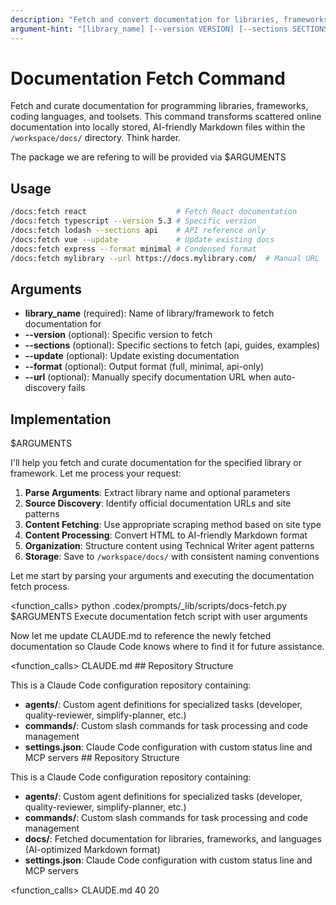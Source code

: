 ```yaml
---
description: "Fetch and convert documentation for libraries, frameworks, and languages into AI-friendly Markdown format"
argument-hint: "[library_name] [--version VERSION] [--sections SECTIONS] [--update] [--format FORMAT] [--url URL]"
---
```


# Documentation Fetch Command

Fetch and curate documentation for programming libraries, frameworks, coding languages, and toolsets. This command transforms scattered online documentation into locally stored, AI-friendly Markdown files within the `/workspace/docs/` directory. Think harder.

The package we are refering to will be provided via $ARGUMENTS

## Usage

```bash
/docs:fetch react                    # Fetch React documentation
/docs:fetch typescript --version 5.3 # Specific version
/docs:fetch lodash --sections api    # API reference only
/docs:fetch vue --update             # Update existing docs
/docs:fetch express --format minimal # Condensed format
/docs:fetch mylibrary --url https://docs.mylibrary.com/  # Manual URL
```

## Arguments

- **library_name** (required): Name of library/framework to fetch documentation for
- **--version** (optional): Specific version to fetch
- **--sections** (optional): Specific sections to fetch (api, guides, examples)
- **--update** (optional): Update existing documentation
- **--format** (optional): Output format (full, minimal, api-only)
- **--url** (optional): Manually specify documentation URL when auto-discovery fails

## Implementation

$ARGUMENTS

I'll help you fetch and curate documentation for the specified library or framework. Let me process your request:

1. **Parse Arguments**: Extract library name and optional parameters
2. **Source Discovery**: Identify official documentation URLs and site patterns
3. **Content Fetching**: Use appropriate scraping method based on site type
4. **Content Processing**: Convert HTML to AI-friendly Markdown format
5. **Organization**: Structure content using Technical Writer agent patterns
6. **Storage**: Save to `/workspace/docs/` with consistent naming conventions

Let me start by parsing your arguments and executing the documentation fetch process.

<function_calls>
<invoke name="Bash">
<parameter name="command">python .codex/prompts/_lib/scripts/docs-fetch.py $ARGUMENTS</parameter>
<parameter name="description">Execute documentation fetch script with user arguments</parameter>
</invoke>

Now let me update CLAUDE.md to reference the newly fetched documentation so Claude Code knows where to find it for future assistance.

<function_calls>
<invoke name="Edit">
<parameter name="file_path">CLAUDE.md</parameter>
<parameter name="old_string">## Repository Structure

This is a Claude Code configuration repository containing:

- **agents/**: Custom agent definitions for specialized tasks (developer, quality-reviewer, simplify-planner, etc.)
- **commands/**: Custom slash commands for task processing and code management
- **settings.json**: Claude Code configuration with custom status line and MCP servers</parameter>
  <parameter name="new_string">## Repository Structure

This is a Claude Code configuration repository containing:

- **agents/**: Custom agent definitions for specialized tasks (developer, quality-reviewer, simplify-planner, etc.)
- **commands/**: Custom slash commands for task processing and code management
- **docs/**: Fetched documentation for libraries, frameworks, and languages (AI-optimized Markdown format)
- **settings.json**: Claude Code configuration with custom status line and MCP servers</parameter>
  </invoke>

<function_calls>
<invoke name="Read">
<parameter name="file_path">CLAUDE.md</parameter>
<parameter name="offset">40</parameter>
<parameter name="limit">20</parameter>
</invoke>
